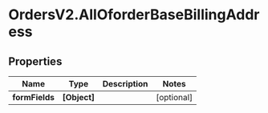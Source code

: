 # OrdersV2.AllOforderBaseBillingAddress

## Properties
Name | Type | Description | Notes
------------ | ------------- | ------------- | -------------
**formFields** | **[Object]** |  | [optional] 
